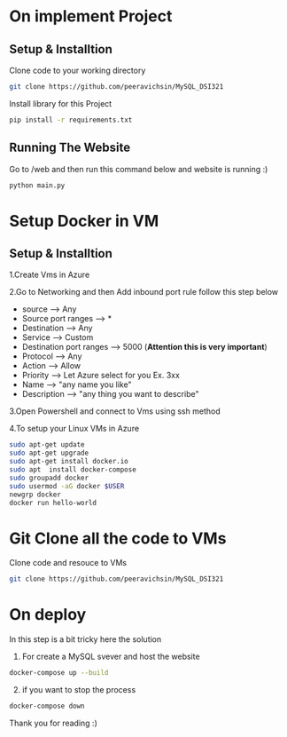 # On implement Project

## Setup & Installtion

Clone code to your working directory
```bash
git clone https://github.com/peeravichsin/MySQL_DSI321
```

Install library for this Project

```bash
pip install -r requirements.txt
```

## Running The Website

Go to /web and then run this command below and website is running :)
```bash
python main.py
```


# Setup Docker in VM

## Setup & Installtion

1.Create Vms in Azure

2.Go to Networking and then Add inbound port rule follow this step below

 - source --> Any  
 - Source port ranges --> *
 - Destination --> Any
 - Service --> Custom
 - Destination port ranges --> 5000   (**Attention this is very important**)
 - Protocol --> Any
 - Action --> Allow
 - Priority --> Let Azure select for you Ex. 3xx 
 - Name --> "any name you like"
 - Description --> "any thing you want to describe"

3.Open Powershell and connect to Vms using ssh method
  
4.To setup your Linux VMs in Azure 
  
```bash
sudo apt-get update
sudo apt-get upgrade
sudo apt-get install docker.io
sudo apt  install docker-compose
sudo groupadd docker
sudo usermod -aG docker $USER
newgrp docker 
docker run hello-world
```

# Git Clone all the code to VMs

Clone code and resouce to VMs
```bash
git clone https://github.com/peeravichsin/MySQL_DSI321
```

# On deploy

In this step is a bit tricky here the solution

1. For create a MySQL svever and host the website 
```bash
docker-compose up --build
```

2. if you want to stop the process
```bash
docker-compose down
```

Thank you for reading :)

